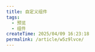 ```yaml
---
title: 自定义组件
tags:
  - 预览
  - 组件
createTime: 2025/04/09 16:23:18
permalink: /article/w5z9lvce/
---
```


<CustomComponent />
